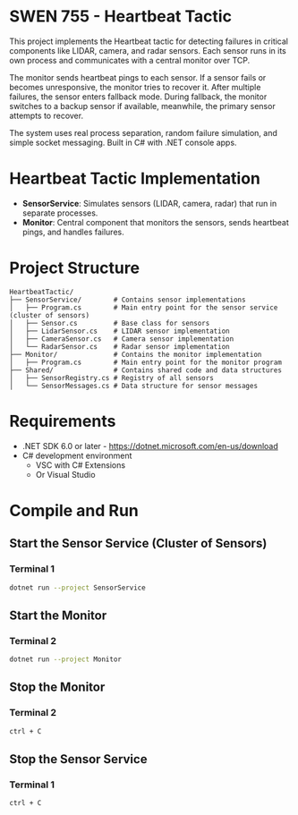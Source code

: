 # SWEN 755 - Heartbeat Tactic

This project implements the Heartbeat tactic for detecting failures in critical components like LIDAR, camera, and radar sensors. Each sensor runs in its own process and communicates with a central monitor over TCP.

The monitor sends heartbeat pings to each sensor. If a sensor fails or becomes unresponsive, the monitor tries to recover it. After multiple failures, the sensor enters fallback mode. During fallback, the monitor switches to a backup sensor if available, meanwhile, the primary sensor attempts to recover. 

The system uses real process separation, random failure simulation, and simple socket messaging. Built in C# with .NET console apps.

# Heartbeat Tactic Implementation
- **SensorService**: Simulates sensors (LIDAR, camera, radar) that run in separate processes.
- **Monitor**: Central component that monitors the sensors, sends heartbeat pings, and handles failures.

# Project Structure
```
HeartbeatTactic/
├── SensorService/        # Contains sensor implementations
│   ├── Program.cs        # Main entry point for the sensor service  (cluster of sensors)
│   ├── Sensor.cs         # Base class for sensors
│   ├── LidarSensor.cs    # LIDAR sensor implementation
│   ├── CameraSensor.cs   # Camera sensor implementation
│   └── RadarSensor.cs    # Radar sensor implementation
├── Monitor/              # Contains the monitor implementation
│   ├── Program.cs        # Main entry point for the monitor program 
├── Shared/               # Contains shared code and data structures
│   ├── SensorRegistry.cs # Registry of all sensors
│   └── SensorMessages.cs # Data structure for sensor messages
```

# Requirements
- .NET SDK 6.0 or later - https://dotnet.microsoft.com/en-us/download
- C# development environment
    - VSC with C# Extensions 
    - Or Visual Studio

# Compile and Run
## Start the Sensor Service (Cluster of Sensors)
### Terminal 1
```bash
dotnet run --project SensorService
```

## Start the Monitor
### Terminal 2
```bash
dotnet run --project Monitor
```

## Stop the Monitor
### Terminal 2
```bash
ctrl + C
``` 

## Stop the Sensor Service
### Terminal 1
```bash
ctrl + C
```